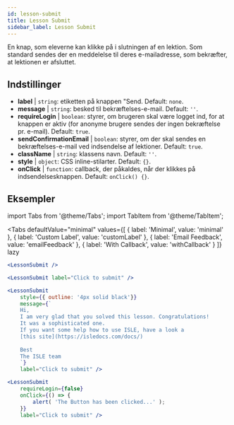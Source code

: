 ```yaml
---
id: lesson-submit 
title: Lesson Submit
sidebar_label: Lesson Submit
---
```


En knap, som eleverne kan klikke på i slutningen af en lektion. Som standard sendes der en meddelelse til deres e-mailadresse, som bekræfter, at lektionen er afsluttet.

## Indstillinger

* __label__ | `string`: etiketten på knappen "Send. Default: `none`.
* __message__ | `string`: besked til bekræftelses-e-mail. Default: `''`.
* __requireLogin__ | `boolean`: styrer, om brugeren skal være logget ind, for at knappen er aktiv (for anonyme brugere sendes der ingen bekræftelse pr. e-mail). Default: `true`.
* __sendConfirmationEmail__ | `boolean`: styrer, om der skal sendes en bekræftelses-e-mail ved indsendelse af lektioner. Default: `true`.
* __className__ | `string`: klassens navn. Default: `''`.
* __style__ | `object`: CSS inline-stilarter. Default: `{}`.
* __onClick__ | `function`: callback, der påkaldes, når der klikkes på indsendelsesknappen. Default: `onClick() {}`.


## Eksempler

import Tabs from '@theme/Tabs';
import TabItem from '@theme/TabItem';

<Tabs
    defaultValue="minimal"
    values={[
        { label: 'Minimal', value: 'minimal' },
        { label: 'Custom Label', value: 'customLabel' },
        { label: 'Email Feedback', value: 'emailFeedback' },
        { label: 'With Callback', value: 'withCallback' }
    ]}
    lazy
>
<TabItem value="minimal">

```jsx live
<LessonSubmit />
```

</TabItem>

<TabItem value="customLabel">

```jsx live
<LessonSubmit label="Click to submit" />
```

</TabItem>

<TabItem value="withEmail">

```jsx live
<LessonSubmit 
    style={{ outline: '4px solid black'}}
    message={`
    Hi,
    I am very glad that you solved this lesson. Congratulations! 
    It was a sophisticated one.
    If you want some help how to use ISLE, have a look a 
    [this site](https://isledocs.com/docs/)
    
    Best
    The ISLE team
    `}
    label="Click to submit" />
```
</TabItem>

<TabItem value="withCallback">

```jsx live
<LessonSubmit 
    requireLogin={false}
    onClick={() => {
        alert( 'The Button has been clicked...' );
    }}
    label="Click to submit" />
```
</TabItem>

</Tabs>
